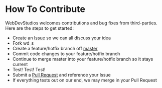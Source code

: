# How To Contribute

WebDevStudios welcomes contributions and bug fixes from third-parties. Here are the steps to get started:

* Create an [Issue](https://github.com/WebDevStudios/wd_s/issues) so we can all discuss your idea
* Fork wd_s
* Create a feature/hotfix branch off [master](https://github.com/WebDevStudios/wd_s/tree/master)
* Commit code changes to your feature/hotfix branch
* Continue to merge master into your feature/hotfix branch so it stays current
* Test! Test! Test!
* Submit a [Pull Request](https://github.com/WebDevStudios/wd_s/pulls) and reference your Issue
* If everything tests out on our end, we may merge in your Pull Request
